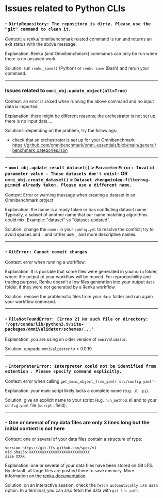 # Issues related to Python CLIs

### - `DirtyRepository: The repository is dirty. Please use the "git" command to clean it.`

Context: a renku/ omnibenchmark related command is run and returns an exit status with the above message.

Explanation: Renku (and Omnibenchmark) commands can only be run when there is no unsaved work.

Solution: run `renku_save()` (Python) or `renku save` (Bash) and rerun your command.

---

### Issues related to `omni_obj.update_object(all=True)`

Context: an error is raised when running the above command and no input data is imported. 

Explanation: there might be different reasons; the orchestrator is not set up, there is no input data,...

Solutions: depending on the problem, try the followings: 

- check that an orchestrator is set up for your Omnibenchmark: https://github.com/omnibenchmark/omni_essentials/blob/main/general/benchmark_categories.json

---

### - `omni_obj.update_result_dataset()` > `ParameterError: Invalid parameter value - These datasets don't exist:` OR `omni_obj.create_dataset()` > `Dataset zhengmix4eq-filterhvg-pinned already taken. Please use a different name.`

Context: Error or warning message when creating a dataset in an Omnibenchmark project

Explanation: the name is already taken or has conflicting dataset name. Typically, a subset of another name that our name matching algorithms could mix. Example: "dataset" vs "dataset-updated". 

Solution: change the `name:` in your `config.yml` to resolve the conflict; try to avoid spaces and `-` and rather use `_` and more descriptive names.

---

### - `GitError: Cannot commit changes`

Context: error when running a workflow. 

Explanation: It is possible that some files were generated in your `data` folder, where the output of your workflow will be moved. For reproducibility and tracing purpose, Renku doesn't allow files generation into your output `data` folder, if they were not generated by a Renku workflow. 

Solution: remove the problematic files from your `data` folder and run again your workflow command. 

---

### - `FileNotFoundError: [Errno 2] No such file or directory: '/opt/conda/lib/python3.9/site-packages/omniValidator/schemas/...'`

Explanation: you are using an older version of `omniValidator`. 

Solution: upgrade `omniValidator` to > 0.0.19


---

### - `InterpreterError: Interpreter could not be identified from extention . Please specify command explicitly.`

Context: error when calling `get_omni_object_from_yaml('src/config.yaml')`

Explanation: your main script likely lacks a complete name (e.g. `.R`, `.py`).

Solution: give an explicit name to your script (e.g. `run_method.R`) and to your `config.yaml` file (`script:` field). 


---

### - One or several of my data files are only 3 lines long but the initial content is not here

Context: one or several of your data files contain a structure of type: 

```
version https://git-lfs.github.com/spec/v1
oid sha256:XXXXXXXXXXXXXXXXXXXXXXXXXXXX
size XXXX
```

Explanation: one or several of your data files have been stored on Git LFS. By default, all large files are pushed there to save memory. More information on the [renku documentation](https://renku.readthedocs.io/en/0.12.4/topic-guides/data.html).

Solution: on an interactive session, check the `fetch automatically LFS data` option. In a terminal, you can also fetch the data with `git lfs pull`. 
